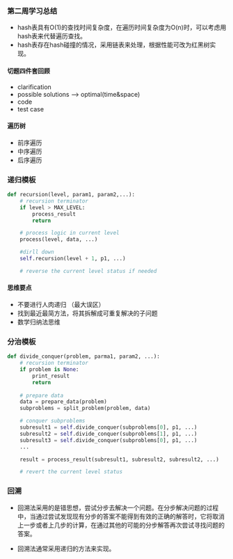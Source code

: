 ### 第二周学习总结

* hash表具有O(1)的查找时间复杂度，在遍历时间复杂度为O(n)时，可以考虑用hash表来代替遍历查找。
* hash表存在hash碰撞的情况，采用链表来处理，根据性能可改为红黑树实现。
  

#### 切题四件套回顾
* clarification
* possible solutions --> optimal(time&space)
* code
* test case

#### 遍历树
* 前序遍历
* 中序遍历
* 后序遍历

### 递归模板
```python
def recursion(level, param1, param2,...):
    # recursion terminator
    if level > MAX_LEVEL:
        process_result
        return

    # process logic in current level
    process(level, data, ...)

    #dirll down
    self.recursion(level + 1, p1, ...)

    # reverse the current level status if needed
```

#### 思维要点
* 不要进行人肉递归 （最大误区）
* 找到最近最简方法，将其拆解成可重复解决的子问题
* 数学归纳法思维


### 分治模板
```python
def divide_conquer(problem, parma1, param2, ...):
    # recursion terminator
    if problem is None:
        print_result
        return
    
    # prepare data
    data = prepare_data(problem)
    subproblems = split_problem(problem, data)

    # conquer subproblems
    subresult1 = self.divide_conquer(subproblems[0], p1, ...)
    subresult2 = self.divide_conquer(subproblems[1], p1, ...)
    subresult3 = self.divide_conquer(subproblems[0], p1, ...)
    ...

    result = process_result(subresult1, subresult2, subresult2, ...)

    # revert the current level status

```

### 回溯

* 回溯法采用的是错思想，尝试分步去解决一个问题。在分步解决问题的过程中，当通过尝试发现现有分步的答案不能得到有效的正确的解答时，它将取消上一步或者上几步的计算，在通过其他的可能的分步解答再次尝试寻找问题的答案。

* 回溯法通常采用递归的方法来实现。



